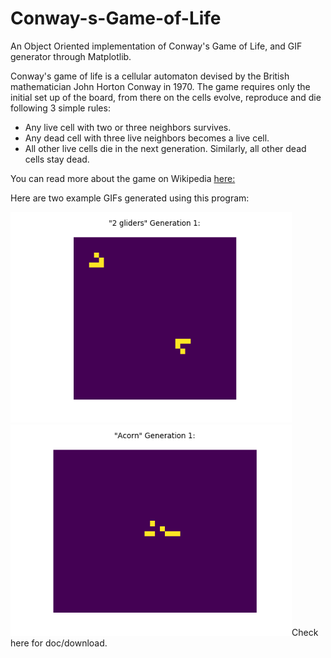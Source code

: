 # Conway-s-Game-of-Life
An Object Oriented implementation of Conway's Game of Life, and GIF generator through Matplotlib.

Conway's game of life is a cellular automaton devised by the British mathematician John Horton Conway in 1970.
The game requires only the initial set up of the board, from there on the cells evolve, reproduce and die following 3 simple rules:
- Any live cell with two or three neighbors survives.
- Any dead cell with three live neighbors becomes a live cell.
- All other live cells die in the next generation. Similarly, all other dead cells stay dead.

You can read more about the game on Wikipedia [here:](https://en.wikipedia.org/wiki/Conway%27s_Game_of_Life)

Here are two example GIFs generated using this program:
<p float="left">
<img src="/two_gliders.gif" width="450" />
<img src="/acorn.gif" width="450 /> 
</p>

GameOfLife.py contains an object oriented implementation of the game, including docstrings, methods to pass your own initial states, methods to add elements/figures anywhere you want and with any orientation, among other things.

Animation.py uses Matplotlib to graph the evolution of the game, and you can optionally save it to the current directory thanks to ImageMagick. [Check here for doc/download.](https://imagemagick.org/)
